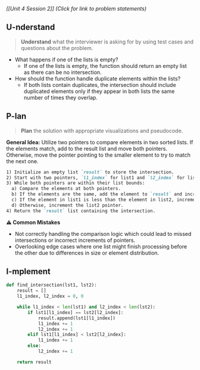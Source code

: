 *[[Unit 4 Session 2]] (Click for link to problem statements)*

## U-nderstand

> **Understand** what the interviewer is asking for by using test cases and questions about the problem.

- What happens if one of the lists is empty?
  - If one of the lists is empty, the function should return an empty list as there can be no intersection.
- How should the function handle duplicate elements within the lists?
  - If both lists contain duplicates, the intersection should include duplicated elements only if they appear in both lists the same number of times they overlap.

## P-lan

> **Plan** the solution with appropriate visualizations and pseudocode.

**General Idea:** Utilize two pointers to compare elements in two sorted lists. If the elements match, add to the result list and move both pointers. Otherwise, move the pointer pointing to the smaller element to try to match the next one.

```markdown
1) Initialize an empty list `result` to store the intersection.
2) Start with two pointers, `l1_index` for list1 and `l2_index` for list2, both set to the beginning of their respective lists.
3) While both pointers are within their list bounds:
  a) Compare the elements at both pointers.
  b) If the elements are the same, add the element to `result` and increment both pointers.
  c) If the element in list1 is less than the element in list2, increment the list1 pointer.
  d) Otherwise, increment the list2 pointer.
4) Return the `result` list containing the intersection.
```

**⚠️ Common Mistakes**

- Not correctly handling the comparison logic which could lead to missed intersections or incorrect increments of pointers.
- Overlooking edge cases where one list might finish processing before the other due to differences in size or element distribution.

## I-mplement

```python
def find_intersection(lst1, lst2):
    result = []
    l1_index, l2_index = 0, 0

    while l1_index < len(lst1) and l2_index < len(lst2):
        if lst1[l1_index] == lst2[l2_index]:
            result.append(lst1[l1_index])
            l1_index += 1
            l2_index += 1
        elif lst1[l1_index] < lst2[l2_index]:
            l1_index += 1
        else:
            l2_index += 1

    return result
```